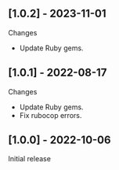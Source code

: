 ## [1.0.2] - 2023-11-01

Changes

- Update Ruby gems.

## [1.0.1] - 2022-08-17

Changes

- Update Ruby gems.
- Fix rubocop errors.

## [1.0.0] - 2022-10-06

Initial release
